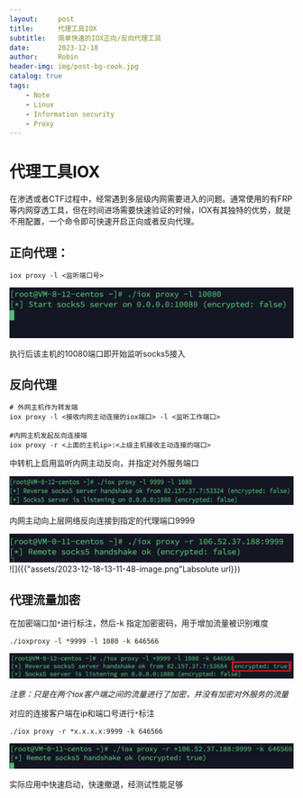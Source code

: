 ```yaml
---
layout:     post
title:      代理工具IOX
subtitle:   简单快速的IOX正向/反向代理工具
date:       2023-12-18
author:     Robin
header-img: img/post-bg-cook.jpg
catalog: true
tags:
    - Note
    - Linux
    - Information security
    - Proxy
---
```

# 代理工具IOX

在渗透或者CTF过程中，经常遇到多层级内网需要进入的问题。通常使用的有FRP等内网穿透工具，但在时间进场需要快速验证的时候，IOX有其独特的优势，就是不用配置，一个命令即可快速开启正向或者反向代理。

## 正向代理：

```
iox proxy -l <监听端口号>
```

![](assets/2023-12-18-13-06-49-image.png)

执行后该主机的10080端口即开始监听socks5接入

## 反向代理

```shell
# 外网主机作为转发端
iox proxy -l <接收内网主动连接的iox端口> -l <监听工作端口>

#内网主机发起反向连接端
iox proxy -r <上面的主机ip>:<上级主机接收主动连接的端口>
```

中转机上启用监听内网主动反向，并指定对外服务端口

![](assets/2023-12-18-13-11-21-image.png)

内网主动向上层网络反向连接到指定的代理端口9999

![](assets/2023-12-18-13-11-48-image.png)
![]({{"assets/2023-12-18-13-11-48-image.png"Labsolute url}})

## 代理流量加密

在加密端口加`*`进行标注，然后-k 指定加密密码，用于增加流量被识别难度

```shell
./ioxproxy -l *9999 -l 1080 -k 646566 
```

![](assets/2023-12-18-13-20-08-image.png)

*注意：只是在两个iox客户端之间的流量进行了加密，并没有加密对外服务的流量*

对应的连接客户端在ip和端口号进行`*`标注

```shell
./iox proxy -r *x.x.x.x:9999 -k 646566
```

![](assets/2023-12-18-13-21-21-image.png)



实际应用中快速启动，快速撤退，经测试性能足够

